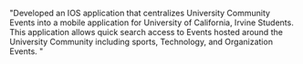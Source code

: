 "Developed an IOS application that centralizes University Community Events into a mobile application for University of California, Irvine Students.  This application allows quick search access to Events hosted around the University Community including sports, Technology, and Organization Events. " 
